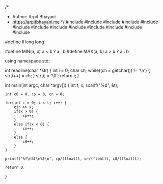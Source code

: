 /*
 *  Author: Arpit Bhayani
 *  https://arpitbhayani.me
 */
#include <cmath>
#include <cstdio>
#include <cstdlib>
#include <climits>
#include <deque>
#include <iostream>
#include <list>
#include <limits>
#include <map>
#include <queue>
#include <set>
#include <stack>
#include <vector>

#define ll long long

#define MIN(a, b) a < b ? a : b
#define MAX(a, b) a > b ? a : b

using namespace std;

int readline(char *str) {
    int i = 0;
    char ch;
    while((ch = getchar()) != '\n') {
        str[i++] = ch;
    }
    str[i] = '\0';
    return i;
}

int main(int argc, char *argv[]) {
    int t, x;
    scanf("%d", &t);

    int c0 = 0, cp = 0, cn = 0;

    for(int i = 0; i < t; i++) {
        cin >> x;
        if(x > 0) {
            cp++;
        }
        else if(x < 0) {
            cn++;
        }
        else {
            c0++;
        }
    }

    printf("%f\n%f\n%f\n", cp/(float)t, cn/(float)t, c0/(float)t);

    return 0;
}
